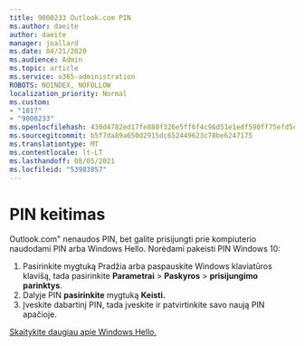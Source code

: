 ```yaml
---
title: 9000233 Outlook.com PIN
ms.author: daeite
author: daeite
manager: joallard
ms.date: 04/21/2020
ms.audience: Admin
ms.topic: article
ms.service: o365-administration
ROBOTS: NOINDEX, NOFOLLOW
localization_priority: Normal
ms.custom:
- "1817"
- "9000233"
ms.openlocfilehash: 430d4782ed17fe880f326e5ff6f4c96d51e1edf590ff75efd5ce59fe4ee1c379
ms.sourcegitcommit: b5f7da89a650d2915dc652449623c78be6247175
ms.translationtype: MT
ms.contentlocale: lt-LT
ms.lasthandoff: 08/05/2021
ms.locfileid: "53983857"
---
```

# <a name="change-your-pin"></a>PIN keitimas

Outlook.com" nenaudos PIN, bet galite prisijungti prie kompiuterio naudodami PIN arba Windows Hello. Norėdami pakeisti PIN Windows 10:

1. Pasirinkite mygtuką Pradžia arba paspauskite Windows klaviatūros klavišą, tada pasirinkite **Parametrai**  >  **Paskyros**  >  **prisijungimo parinktys**.
2. Dalyje PIN **pasirinkite** mygtuką **Keisti.**
3. Įveskite dabartinį PIN, tada įveskite ir patvirtinkite savo naują PIN apačioje.

[Skaitykite daugiau apie Windows Hello.](https://support.microsoft.com/help/17215/)